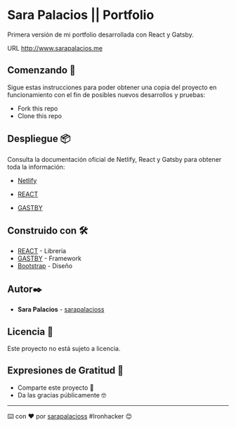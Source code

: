 # Sara Palacios || Portfolio

Primera versión de mi portfolio desarrollada con React y Gatsby.

URL http://www.sarapalacios.me

## Comenzando 🚀

Sigue estas instrucciones para poder obtener una copia del proyecto en funcionamiento con el fin de posibles nuevos desarrollos y pruebas:

- Fork this repo
- Clone this repo

## Despliegue 📦

Consulta la documentación oficial de Netlify, React y Gatsby para obtener toda la información:

* [Netlify](https://www.netlify.com) 

* [REACT](https://es.reactjs.org) 

* [GASTBY](https://www.gatsbyjs.com) 

## Construido con 🛠️

* [REACT](https://es.reactjs.org) - Libreria 
* [GASTBY](https://www.gatsbyjs.com) - Framework
* [Bootstrap](https://getbootstrap.com) - Diseño

## Autor✒️

* **Sara Palacios** - [sarapalacioss](https://github.com/sarapalacioss)


## Licencia 📄

Este proyecto no está sujeto a licencia.

## Expresiones de Gratitud 🎁

* Comparte este proyecto 📢
* Da las gracias públicamente 🤓

---
⌨️ con ❤️ por [sarapalacioss](https://github.com/sarapalacioss) #Ironhacker 😊